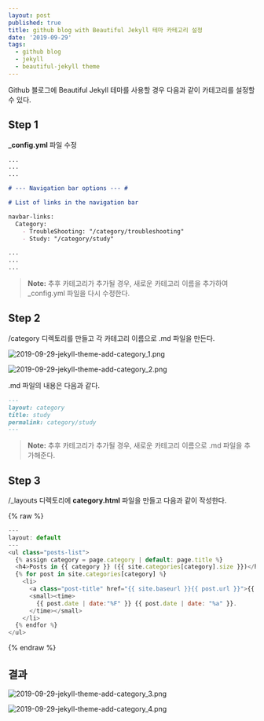 ```yaml
---
layout: post
published: true
title: github blog with Beautiful Jekyll 테마 카테고리 설정
date: '2019-09-29'
tags:
  - github blog
  - jekyll
  - beautiful-jekyll theme
---
```

Github 블로그에 Beautiful Jekyll 테마를 사용할 경우 다음과 같이 카테고리를 설정할 수 있다.

## Step 1

**_config.yml** 파일 수정

```markdown
...
...
...

# --- Navigation bar options --- #

# List of links in the navigation bar

navbar-links:
  Category:
    - TroubleShooting: "/category/troubleshooting"
    - Study: "/category/study"

...
...
...
```

> **Note:** 추후 카테고리가 추가될 경우, 새로운 카테고리 이름을 추가하여 _config.yml 파일을 다시 수정한다.


## Step 2

/category 디렉토리를 만들고 각 카테고리 이름으로 .md 파일을 만든다.

![2019-09-29-jekyll-theme-add-category_1.png]({{site.baseurl}}/assets/img/post_included/2019-09-29-jekyll-theme-add-category_1.png)

![2019-09-29-jekyll-theme-add-category_2.png]({{site.baseurl}}/assets/img/post_included/2019-09-29-jekyll-theme-add-category_2.png)

.md 파일의 내용은 다음과 같다.  

```markdown
---
layout: category
title: study
permalink: category/study
---
```

> **Note:** 추후 카테고리가 추가될 경우, 새로운 카테고리 이름으로 .md 파일을 추가해준다.


## Step 3

/_layouts 디렉토리에 **category.html** 파일을 만들고 다음과 같이 작성한다.

{% raw %}
```javascript
---
layout: default
---
<ul class="posts-list">  
  {% assign category = page.category | default: page.title %}
  <h4>Posts in {{ category }} ({{ site.categories[category].size }})</h4>
  {% for post in site.categories[category] %}   
    <li>
      <a class="post-title" href="{{ site.baseurl }}{{ post.url }}">{{ post.title }}</a>
      <small><time>
        {{ post.date | date:"%F" }} {{ post.date | date: "%a" }}.
      </time></small>
    </li>
  {% endfor %}
</ul>
```
{% endraw %}


## 결과

![2019-09-29-jekyll-theme-add-category_3.png]({{site.baseurl}}/assets/img/post_included/2019-09-29-jekyll-theme-add-category_3.png)

![2019-09-29-jekyll-theme-add-category_4.png]({{site.baseurl}}/assets/img/post_included/2019-09-29-jekyll-theme-add-category_4.png)
